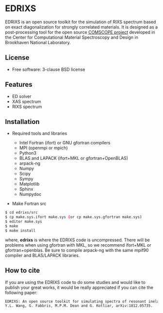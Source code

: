 # EDRIXS 

EDRIXS is an open source toolkit for the simulation of RIXS spectrum based on exact diagonalization for strongly correlated materials.
It is designed as a post-processing tool for the open source [COMSCOPE project](https://www.bnl.gov/comscope/software/comsuite.php) developed in the Center for
Computational Material Spectroscopy and Design in Brookhaven National Laboratory.

## License

* Free software: 3-clause BSD license

## Features

* ED solver
* XAS spectrum
* RIXS spectrum

## Installation

* Required tools and libraries
    * Intel Fortran (ifort) or GNU gfortran compilers
    * MPI (openmpi or mpich)
    * Python3
    * BLAS and LAPACK (ifort+MKL or gfortran+OpenBLAS)
    * arpack-ng
    * Numpy
    * Scipy
    * Sympy
    * Matplotlib
    * Sphinx
    * Numpydoc

* Make Fortran src
```sh
$ cd edrixs/src
$ cp make.sys.ifort make.sys (or cp make.sys.gfortran make.sys)
$ editor make.sys
$ make 
$ make install
```
where, **edrixs** is where the EDRIXS code is uncompressed. There will be problems when using gfortran with MKL, so we recommend ifort+MKL or gfortran+openblas. Be sure to compile arpack-ng with the same mpif90 compiler and BLAS/LAPACK libraries.

## How to cite

If you are using the EDRIXS code to do some studies and would like to publish your great works, it would be really appreciated if you can cite the following paper:

```sh
EDRIXS: An open source toolkit for simulating spectra of resonant inelastic x-ray scattering
Y.L. Wang, G. Fabbris, M.P.M. Dean and G. Kotliar, arXiv:1812.05735.
```
